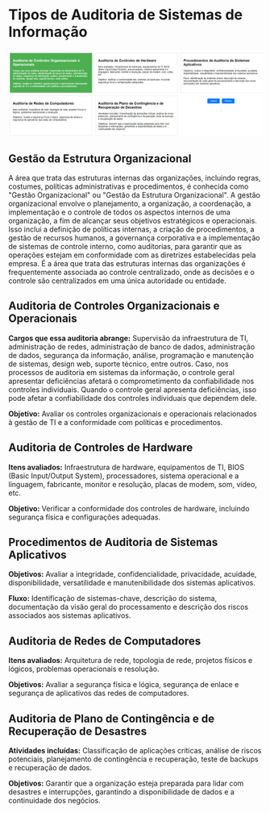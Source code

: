 # Tipos de Auditoria de Sistemas de Informação

![Tipos de Auditoria](ScreenchotTiposDeAuditoriaDeSistemasDeInformação.png)

## Gestão da Estrutura Organizacional

A área que trata das estruturas internas das organizações, incluindo regras, costumes, políticas administrativas e procedimentos, é conhecida como "Gestão Organizacional" ou "Gestão da Estrutura Organizacional". A gestão organizacional envolve o planejamento, a organização, a coordenação, a implementação e o controle de todos os aspectos internos de uma organização, a fim de alcançar seus objetivos estratégicos e operacionais. Isso inclui a definição de políticas internas, a criação de procedimentos, a gestão de recursos humanos, a governança corporativa e a implementação de sistemas de controle interno, como auditorias, para garantir que as operações estejam em conformidade com as diretrizes estabelecidas pela empresa. É a área que trata das estruturas internas das organizações é frequentemente associada ao controle centralizado, onde as decisões e o controle são centralizados em uma única autoridade ou entidade. 

## Auditoria de Controles Organizacionais e Operacionais

**Cargos que essa auditoria abrange:** Supervisão da infraestrutura de TI, administração de redes, administração de banco de dados, administração de dados, segurança da informação, análise, programação e manutenção de sistemas, design web, suporte técnico, entre outros. Caso, nos processos de auditoria em sistemas da informação, o controle geral apresentar deficiências afetará o comprometimento da confiabilidade nos controles individuais. Quando o controle geral apresenta deficiências, isso pode afetar a confiabilidade dos controles individuais que dependem dele.

**Objetivo:** Avaliar os controles organizacionais e operacionais relacionados à gestão de TI e a conformidade com políticas e procedimentos.

## Auditoria de Controles de Hardware

**Itens avaliados:** Infraestrutura de hardware, equipamentos de TI, BIOS (Basic Input/Output System), processadores, sistema operacional e a linguagem, fabricante, monitor e resolução, placas de modem, som, vídeo, etc.

**Objetivo:** Verificar a conformidade dos controles de hardware, incluindo segurança física e configurações adequadas.

## Procedimentos de Auditoria de Sistemas Aplicativos

**Objetivos:** Avaliar a integridade, confidencialidade, privacidade, acuidade, disponibilidade, versatilidade e manutenibilidade dos sistemas aplicativos.

**Fluxo:** Identificação de sistemas-chave, descrição do sistema, documentação da visão geral do processamento e descrição dos riscos associados aos sistemas aplicativos.

## Auditoria de Redes de Computadores

**Itens avaliados:** Arquitetura de rede, topologia de rede, projetos físicos e lógicos, problemas operacionais e resolução.

**Objetivos:** Avaliar a segurança física e lógica, segurança de enlace e segurança de aplicativos das redes de computadores.

## Auditoria de Plano de Contingência e de Recuperação de Desastres

**Atividades incluídas:** Classificação de aplicações críticas, análise de riscos potenciais, planejamento de contingência e recuperação, teste de backups e recuperação de dados.

**Objetivos:** Garantir que a organização esteja preparada para lidar com desastres e interrupções, garantindo a disponibilidade de dados e a continuidade dos negócios.
